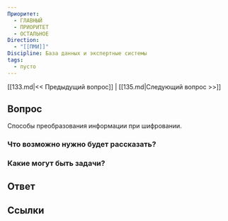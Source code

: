 ```yaml
---
Приоритет:
  - ГЛАВНЫЙ
  - ПРИОРИТЕТ
  - ОСТАЛЬНОЕ
Direction:
  - "[[ПМИ]]" 
Discipline: База данных и экспертные системы 
tags:
  - пусто
---
```

[[133.md|<< Предыдущий вопрос]] | [[135.md|Следующий вопрос >>]]
## Вопрос

Способы преобразования информации при шифровании.

### Что возможно нужно будет рассказать?

### Какие могут быть задачи?

## Ответ

## Ссылки

